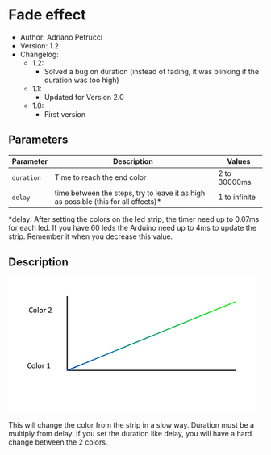 # Fade effect

* Author: Adriano Petrucci
* Version: 1.2
* Changelog:
    * 1.2:
        * Solved a bug on duration (instead of fading, it was blinking if the duration was too high)
    * 1.1:
        * Updated for Version 2.0
    * 1.0:
        * First version

## Parameters
Parameter | Description | Values
--- | --- | ---
`duration`|Time to reach the end color|2 to 30000ms
`delay`|time between the steps, try to leave it as high as possible (this for all effects)*|1 to infinite

*delay: After setting the colors on the led strip, the timer need up to 0.07ms for each led. If you have 60 leds the Arduino need up to 4ms to update the strip. Remember it when you decrease this value.

## Description
![Algotithm](algorithm.png)

This will change the color from the strip in a slow way. Duration must be a multiply from delay. If you set the duration like delay, you will have a hard change between the 2 colors.

